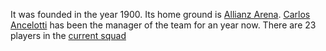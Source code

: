 It was founded in the year 1900. Its home ground is [Allianz Arena](https://en.wikipedia.org/wiki/Allianz_Arena).
[Carlos Ancelotti](https://en.wikipedia.org/wiki/Carlo_Ancelotti) has been the manager of the team for an year now.
There are 23 players in the [current squad](../currentsquad/currentsquad.md)